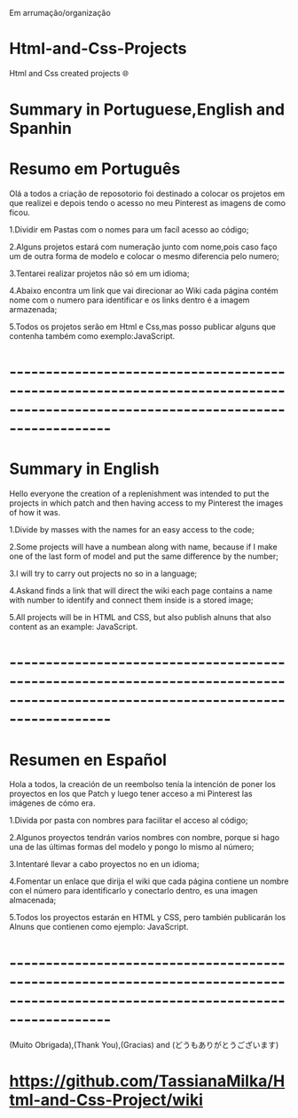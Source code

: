 
Em arrumação/organização

# Html-and-Css-Projects
Html and Css created projects 🌐

# Summary in Portuguese,English and Spanhin

# Resumo em Português

Olá a todos a criação de reposotorio foi destinado a colocar os projetos em que realizei e depois tendo o acesso no meu Pinterest as imagens de como ficou.

1.Dividir em Pastas com o nomes para um facíl acesso ao código;

2.Alguns projetos estará com numeração junto com nome,pois caso faço um de outra forma de modelo e colocar o mesmo diferencia pelo numero;

3.Tentarei realizar projetos não só em um idioma;

4.Abaixo encontra um link que vai direcionar ao Wiki cada página contém nome com o numero para identificar e os links dentro é a imagem armazenada;

5.Todos os projetos serão em Html e Css,mas posso publicar alguns que contenha também como exemplo:JavaScript.

# --------------------------------------------------------------------------------------------------------------------------------

# Summary in English

Hello everyone the creation of a replenishment was intended to put the projects in which patch and then having access to my Pinterest the images of how it was.

1.Divide by masses with the names for an easy access to the code;

2.Some projects will have a numbean along with name, because if I make one of the last form of model and put the same difference by the number;

3.I will try to carry out projects no so in a language;

4.Askand finds a link that will direct the wiki each page contains a name with number to identify and connect them inside is a stored image;

5.All projects will be in HTML and CSS, but also publish alnuns that also content as an example: JavaScript.

# --------------------------------------------------------------------------------------------------------------------------------

# Resumen en Español

Hola a todos, la creación de un reembolso tenía la intención de poner los proyectos en los que Patch y luego tener acceso a mi Pinterest las imágenes de cómo era.

1.Divida por pasta con nombres para facilitar el acceso al código;

2.Algunos proyectos tendrán varios nombres con nombre, porque si hago una de las últimas formas del modelo y pongo lo mismo al número;

3.Intentaré llevar a cabo proyectos no en un idioma;

4.Fomentar un enlace que dirija el wiki que cada página contiene un nombre con el número para identificarlo y conectarlo dentro, es una imagen almacenada;

5.Todos los proyectos estarán en HTML y CSS, pero también publicarán los Alnuns que contienen como ejemplo: JavaScript.

# --------------------------------------------------------------------------------------------------------------------------------
(Muito Obrigada),(Thank You),(Gracias) and (どうもありがとうございます)

# https://github.com/TassianaMilka/Html-and-Css-Project/wiki
